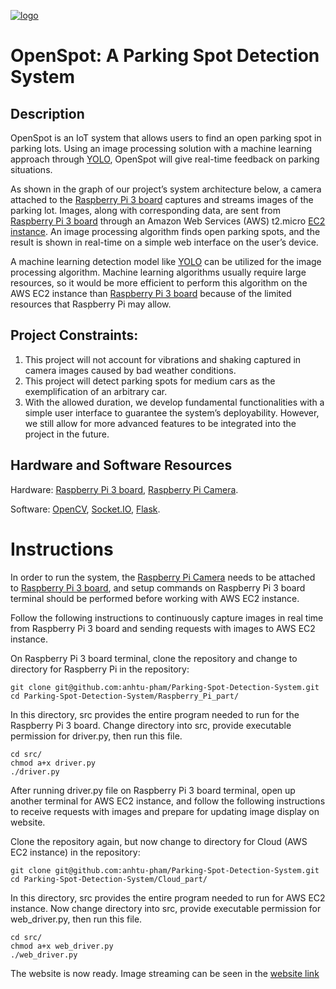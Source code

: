 [![logo](https://github.com/anhtu-pham/Parking-Spot-Detection-System/assets/80482507/bc1b2c64-1eb6-4a13-97fa-1d3123521899)](http://ec2-54-225-46-150.compute-1.amazonaws.com:8000/)

# OpenSpot: A Parking Spot Detection System

## Description
OpenSpot is an IoT system that allows users to find an open parking spot in parking lots. Using an image processing solution with a machine learning approach through [YOLO](https://pjreddie.com/darknet/yolo/), OpenSpot will give real-time feedback on parking situations.

As shown in the graph of our project’s system architecture below, a camera attached to the [Raspberry Pi 3 board](https://www.raspberrypi.com/products/raspberry-pi-3-model-b/) captures and streams images of the parking lot. Images, along with corresponding data, are sent from [Raspberry Pi 3 board](https://www.raspberrypi.com/products/raspberry-pi-3-model-b/) through an Amazon Web Services (AWS) t2.micro [EC2 instance](https://aws.amazon.com/ec2/instance-types/?p=itt#general-purpose). An image processing algorithm finds open parking spots, and the result is shown in real-time on a simple web interface on the user’s device.

A machine learning detection model like [YOLO](https://pjreddie.com/darknet/yolo/) can be utilized for the image processing algorithm. Machine learning algorithms usually require large resources, so it would be more efficient to perform this algorithm on the AWS EC2 instance than [Raspberry Pi 3 board](https://www.raspberrypi.com/products/raspberry-pi-3-model-b/) because of the limited resources that Raspberry Pi may allow.

## Project Constraints:
1. This project will not account for vibrations and shaking captured in camera images caused by bad weather conditions.
2. This project will detect parking spots for medium cars as the exemplification of an arbitrary car.
3. With the allowed duration, we develop fundamental functionalities with a simple user interface to guarantee the system’s deployability. However, we still allow for more advanced features to be integrated into the project in the future.


## Hardware and Software Resources
Hardware: [Raspberry Pi 3 board](https://www.raspberrypi.com/products/raspberry-pi-3-model-b/), [Raspberry Pi Camera](https://www.raspberrypi.com/products/camera-module-v3/).

Software: [OpenCV](https://opencv.org), [Socket.IO](https://socket.io), [Flask](https://flask.palletsprojects.com/en/3.0.x/).

# Instructions

In order to run the system, the [Raspberry Pi Camera](https://www.raspberrypi.com/products/camera-module-v3/) needs to be attached to [Raspberry Pi 3 board](https://www.raspberrypi.com/products/raspberry-pi-3-model-b/), and setup commands on Raspberry Pi 3 board terminal should be performed before working with AWS EC2 instance.

Follow the following instructions to continuously capture images in real time from Raspberry Pi 3 board and sending requests with images to AWS EC2 instance.

On Raspberry Pi 3 board terminal, clone the repository and change to directory for Raspberry Pi in the repository:
```
git clone git@github.com:anhtu-pham/Parking-Spot-Detection-System.git
cd Parking-Spot-Detection-System/Raspberry_Pi_part/
```
In this directory, src provides the entire program needed to run for the Raspberry Pi 3 board. Change directory into src, provide executable permission for driver.py, then run this file.
```
cd src/
chmod a+x driver.py
./driver.py
```
After running driver.py file on Raspberry Pi 3 board terminal, open up another terminal for AWS EC2 instance, and follow the following instructions to receive requests with images and prepare for updating image display on website.

Clone the repository again, but now change to directory for Cloud (AWS EC2 instance) in the repository:
```
git clone git@github.com:anhtu-pham/Parking-Spot-Detection-System.git
cd Parking-Spot-Detection-System/Cloud_part/
```
In this directory, src provides the entire program needed to run for AWS EC2 instance. Now change directory into src, provide executable permission for web_driver.py, then run this file.
```
cd src/
chmod a+x web_driver.py
./web_driver.py
```
The website is now ready. Image streaming can be seen in the [website link](http://ec2-3-223-161-13.compute-1.amazonaws.com:5000/)
